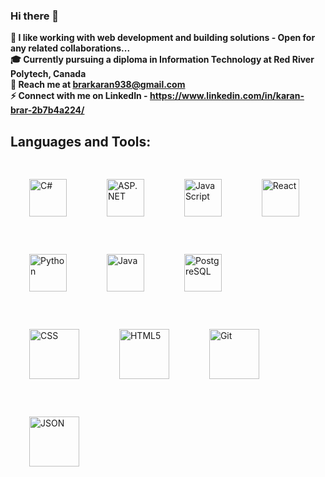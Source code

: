 ### Hi there 👋
<!-- <img src="https://c.tenor.com/NOYF3f82b_gAAAAC/programmer.gif" /> -->
  <b>👾 I like working with web development and building solutions - Open for any related collaborations...</b>
<br>
 <b>🎓 Currently pursuing a diploma in Information Technology at Red River Polytech, Canada</b>
<br>
  <b>📨 Reach me at brarkaran938@gmail.com</b>
<br>
  <b>⚡ Connect with me on LinkedIn - https://www.linkedin.com/in/karan-brar-2b7b4a224/</b>

## Languages and Tools:
<p>
<img src="https://github.com/yurijserrano/Github-Profile-Readme-Logos/blob/master/programming%20languages/c%23.svg" alt="C#" height="60" style="vertical-align:top; margin:30px">
<img src="https://upload.wikimedia.org/wikipedia/commons/0/0e/Microsoft_.NET_logo.png?20200524033331" alt="ASP.NET" height="60" style="vertical-align:top; margin:30px">
<img src="https://github.com/yurijserrano/Github-Profile-Readme-Logos/blob/master/programming%20languages/javascript.svg" alt="JavaScript" height="60" style="vertical-align:top; margin:30px">
<img src="https://github.com/yurijserrano/Github-Profile-Readme-Logos/blob/master/frameworks/react.svg" alt="React" height="60" style="vertical-align:top; margin:30px">
<img src="https://github.com/yurijserrano/Github-Profile-Readme-Logos/blob/master/programming%20languages/python.svg" alt="Python" height="60" style="vertical-align:top; margin:30px">
<img src="https://github.com/yurijserrano/Github-Profile-Readme-Logos/blob/master/programming%20languages/java.svg" alt="Java" height="60" style="vertical-align:top; margin:30px">
<img src="https://github.com/yurijserrano/Github-Profile-Readme-Logos/blob/master/databases/postgresql.svg" alt="PostgreSQL" height="60" style="vertical-align:top; margin:30px">
<img src="https://github.com/yurijserrano/Github-Profile-Readme-Logos/blob/master/others/css.svg" alt="CSS" height="80" style="vertical-align:top; margin:30px">
<img src="https://github.com/yurijserrano/Github-Profile-Readme-Logos/blob/master/others/html.svg" alt="HTML5" height="80" style="vertical-align:top; margin:30px">
<img src="https://github.com/yurijserrano/Github-Profile-Readme-Logos/blob/master/others/git.svg" alt="Git" height="80" style="vertical-align:top; margin:30px">
<img src="https://github.com/yurijserrano/Github-Profile-Readme-Logos/blob/master/others/json.svg" alt="JSON" height="80" style="vertical-align:top; margin:30px"> 
</p>
<!--
**Karan-Brar/Karan-Brar** is a ✨ _special_ ✨ repository because its `README.md` (this file) appears on your GitHub profile.

Here are some ideas to get you started:

- 🔭 I’m currently working on ...
- 🌱 I’m currently learning ...
- 👯 I’m looking to collaborate on ...
- 🤔 I’m looking for help with ...
- 💬 Ask me about ...
- 📫 How to reach me: ...
- 😄 Pronouns: ...
- ⚡ Fun fact: ...
-->
